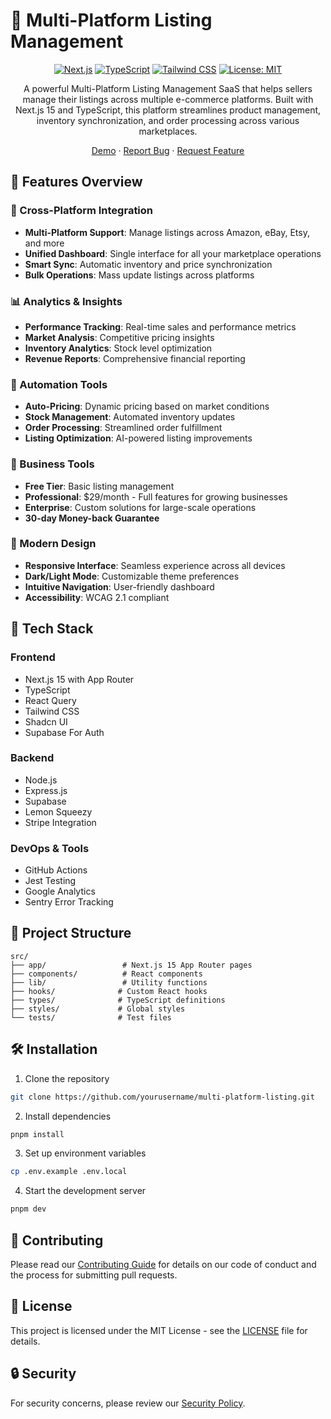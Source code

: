 # 🚀 Multi-Platform Listing Management

<div align="center">

[![Next.js](https://img.shields.io/badge/Next.js%2015-black?style=for-the-badge&logo=next.js)](https://nextjs.org/)
[![TypeScript](https://img.shields.io/badge/TypeScript-007ACC?style=for-the-badge&logo=typescript&logoColor=white)](https://www.typescriptlang.org/)
[![Tailwind CSS](https://img.shields.io/badge/Tailwind_CSS-38B2AC?style=for-the-badge&logo=tailwind-css&logoColor=white)](https://tailwindcss.com/)
[![License: MIT](https://img.shields.io/badge/License-MIT-yellow.svg?style=for-the-badge)](https://opensource.org/licenses/MIT)

A powerful Multi-Platform Listing Management SaaS that helps sellers manage their listings across multiple e-commerce platforms. Built with Next.js 15 and TypeScript, this platform streamlines product management, inventory synchronization, and order processing across various marketplaces.

[Demo](https://multi-platform-listing.vercel.app) · [Report Bug](https://github.com/yourusername/multi-platform-listing/issues) · [Request Feature](https://github.com/yourusername/multi-platform-listing/issues)

</div>

## 🌟 Features Overview

### 🔄 Cross-Platform Integration
- **Multi-Platform Support**: Manage listings across Amazon, eBay, Etsy, and more
- **Unified Dashboard**: Single interface for all your marketplace operations
- **Smart Sync**: Automatic inventory and price synchronization
- **Bulk Operations**: Mass update listings across platforms

### 📊 Analytics & Insights
- **Performance Tracking**: Real-time sales and performance metrics
- **Market Analysis**: Competitive pricing insights
- **Inventory Analytics**: Stock level optimization
- **Revenue Reports**: Comprehensive financial reporting

### 🤖 Automation Tools
- **Auto-Pricing**: Dynamic pricing based on market conditions
- **Stock Management**: Automated inventory updates
- **Order Processing**: Streamlined order fulfillment
- **Listing Optimization**: AI-powered listing improvements

### 💼 Business Tools
- **Free Tier**: Basic listing management
- **Professional**: $29/month - Full features for growing businesses
- **Enterprise**: Custom solutions for large-scale operations
- **30-day Money-back Guarantee**

### 🎨 Modern Design
- **Responsive Interface**: Seamless experience across all devices
- **Dark/Light Mode**: Customizable theme preferences
- **Intuitive Navigation**: User-friendly dashboard
- **Accessibility**: WCAG 2.1 compliant

## 🚀 Tech Stack

### Frontend
- Next.js 15 with App Router
- TypeScript
- React Query
- Tailwind CSS
- Shadcn UI
- Supabase For Auth

### Backend
- Node.js
- Express.js
- Supabase
- Lemon Squeezy
- Stripe Integration

### DevOps & Tools
- GitHub Actions
- Jest Testing
- Google Analytics
- Sentry Error Tracking

## 📁 Project Structure
```
src/
├── app/                 # Next.js 15 App Router pages
├── components/          # React components
├── lib/                 # Utility functions
├── hooks/              # Custom React hooks
├── types/              # TypeScript definitions
├── styles/             # Global styles
└── tests/              # Test files
```

## 🛠️ Installation

1. Clone the repository
```bash
git clone https://github.com/yourusername/multi-platform-listing.git
```

2. Install dependencies
```bash
pnpm install
```

3. Set up environment variables
```bash
cp .env.example .env.local
```

4. Start the development server
```bash
pnpm dev
```

## 🤝 Contributing

Please read our [Contributing Guide](CONTRIBUTING.md) for details on our code of conduct and the process for submitting pull requests.

## 📜 License

This project is licensed under the MIT License - see the [LICENSE](LICENSE) file for details.

## 🔒 Security

For security concerns, please review our [Security Policy](SECURITY.md).
